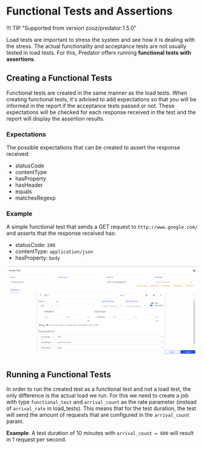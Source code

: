 # Functional Tests and Assertions
!!! TIP "Supported from version zooz/predator:1.5.0"

Load tests are important to stress the system and see how it is dealing with the stress. The actual functionality and acceptance tests are not usually tested in load tests.
For this, Predator offers running **functional tests with assertions**.

## Creating a Functional Tests
Functional tests are created in the same manner as the load tests. When creating functional tests, 
it's advised to add expectations so that you will be informed in the report if the acceptance tests passed or not.
These expectations will be checked for each response received in the test and the report will display the assertion results.

### Expectations
The possible expectations that can be created to assert the response received:

- statusCode
- contentType
- hasProperty
- hasHeader
- equals
- matchesRegexp

### Example

A simple functional test that sends a GET request to `http://www.google.com/` and asserts that the response received has:

- statusCode: `200`
- contentType: `application/json`
- hasProperty: `body`
 
![functional-test](images/expectations.png)

## Running a Functional Tests 
In order to run the created test as a functional test and not a load test, the only difference is the actual load we run. 
For this we need to create a job with type `functional_test` and `arrival_count` as the rate parameter (instead of `arrival_rate` in load_tests).
This means that for the test duration, the test will send the amount of requests that are configured in the `arrival_count` param.

**Example**: A test duration of 10 minutes with `arrival_count = 600` will result in 1 request per second.